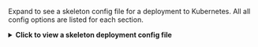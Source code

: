 Expand to see a skeleton config file for a deployment to Kubernetes. All all config options are listed for each section. 

<details><summary><b>Click to view a skeleton deployment config file</b></summary>
<br>
{{< readfile file="/includes/dep-file/k8s-example.yaml" code="true" lang="yaml" >}}
</details>